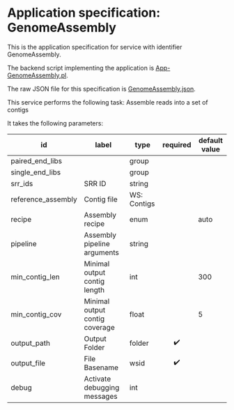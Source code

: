 
# Application specification: GenomeAssembly

This is the application specification for service with identifier GenomeAssembly.

The backend script implementing the application is [App-GenomeAssembly.pl](../service-scripts/App-GenomeAssembly.pl).

The raw JSON file for this specification is [GenomeAssembly.json](GenomeAssembly.json).

This service performs the following task:   Assemble reads into a set of contigs

It takes the following parameters:

| id | label | type | required | default value |
| -- | ----- | ---- | :------: | ------------ |
| paired_end_libs |  | group  |  |  |
| single_end_libs |  | group  |  |  |
| srr_ids | SRR ID | string  |  |  |
| reference_assembly | Contig file | WS: Contigs  |  |  |
| recipe | Assembly recipe | enum  |  | auto |
| pipeline | Assembly pipeline arguments | string  |  |  |
| min_contig_len | Minimal output contig length | int  |  | 300 |
| min_contig_cov | Minimal output contig coverage | float  |  | 5 |
| output_path | Output Folder | folder  | :heavy_check_mark: |  |
| output_file | File Basename | wsid  | :heavy_check_mark: |  |
| debug | Activate debugging messages | int  |  |  |

